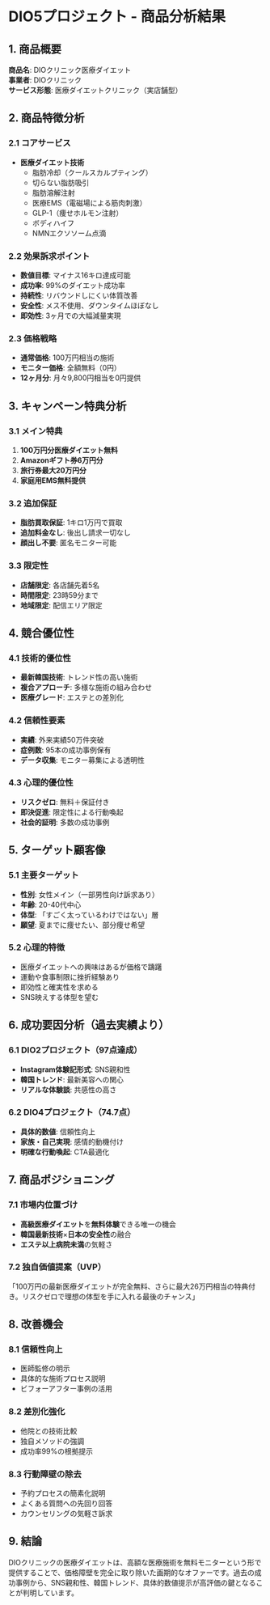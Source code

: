 # DIO5プロジェクト - 商品分析結果

## 1. 商品概要
**商品名**: DIOクリニック医療ダイエット  
**事業者**: DIOクリニック  
**サービス形態**: 医療ダイエットクリニック（実店舗型）

## 2. 商品特徴分析

### 2.1 コアサービス
- **医療ダイエット技術**
  - 脂肪冷却（クールスカルプティング）
  - 切らない脂肪吸引
  - 脂肪溶解注射
  - 医療EMS（電磁場による筋肉刺激）
  - GLP-1（痩せホルモン注射）
  - ボディハイフ
  - NMNエクソソーム点滴

### 2.2 効果訴求ポイント
- **数値目標**: マイナス16キロ達成可能
- **成功率**: 99%のダイエット成功率
- **持続性**: リバウンドしにくい体質改善
- **安全性**: メス不使用、ダウンタイムほぼなし
- **即効性**: 3ヶ月での大幅減量実現

### 2.3 価格戦略
- **通常価格**: 100万円相当の施術
- **モニター価格**: 全額無料（0円）
- **12ヶ月分**: 月々9,800円相当を0円提供

## 3. キャンペーン特典分析

### 3.1 メイン特典
1. **100万円分医療ダイエット無料**
2. **Amazonギフト券6万円分**
3. **旅行券最大20万円分**
4. **家庭用EMS無料提供**

### 3.2 追加保証
- **脂肪買取保証**: 1キロ1万円で買取
- **追加料金なし**: 後出し請求一切なし
- **顔出し不要**: 匿名モニター可能

### 3.3 限定性
- **店舗限定**: 各店舗先着5名
- **時間限定**: 23時59分まで
- **地域限定**: 配信エリア限定

## 4. 競合優位性

### 4.1 技術的優位性
- **最新韓国技術**: トレンド性の高い施術
- **複合アプローチ**: 多様な施術の組み合わせ
- **医療グレード**: エステとの差別化

### 4.2 信頼性要素
- **実績**: 外来実績50万件突破
- **症例数**: 95本の成功事例保有
- **データ収集**: モニター募集による透明性

### 4.3 心理的優位性
- **リスクゼロ**: 無料＋保証付き
- **即決促進**: 限定性による行動喚起
- **社会的証明**: 多数の成功事例

## 5. ターゲット顧客像

### 5.1 主要ターゲット
- **性別**: 女性メイン（一部男性向け訴求あり）
- **年齢**: 20-40代中心
- **体型**: 「すごく太っているわけではない」層
- **願望**: 夏までに痩せたい、部分痩せ希望

### 5.2 心理的特徴
- 医療ダイエットへの興味はあるが価格で躊躇
- 運動や食事制限に挫折経験あり
- 即効性と確実性を求める
- SNS映えする体型を望む

## 6. 成功要因分析（過去実績より）

### 6.1 DIO2プロジェクト（97点達成）
- **Instagram体験記形式**: SNS親和性
- **韓国トレンド**: 最新美容への関心
- **リアルな体験談**: 共感性の高さ

### 6.2 DIO4プロジェクト（74.7点）
- **具体的数値**: 信頼性向上
- **家族・自己実現**: 感情的動機付け
- **明確な行動喚起**: CTA最適化

## 7. 商品ポジショニング

### 7.1 市場内位置づけ
- **高級医療ダイエット**を**無料体験**できる唯一の機会
- **韓国最新技術**×**日本の安全性**の融合
- **エステ以上病院未満**の気軽さ

### 7.2 独自価値提案（UVP）
「100万円の最新医療ダイエットが完全無料、さらに最大26万円相当の特典付き。リスクゼロで理想の体型を手に入れる最後のチャンス」

## 8. 改善機会

### 8.1 信頼性向上
- 医師監修の明示
- 具体的な施術プロセス説明
- ビフォーアフター事例の活用

### 8.2 差別化強化
- 他院との技術比較
- 独自メソッドの強調
- 成功率99%の根拠提示

### 8.3 行動障壁の除去
- 予約プロセスの簡素化説明
- よくある質問への先回り回答
- カウンセリングの気軽さ訴求

## 9. 結論
DIOクリニックの医療ダイエットは、高額な医療施術を無料モニターという形で提供することで、価格障壁を完全に取り除いた画期的なオファーです。過去の成功事例から、SNS親和性、韓国トレンド、具体的数値提示が高評価の鍵となることが判明しています。